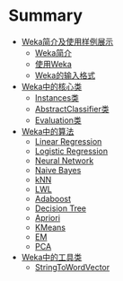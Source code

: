 # Summary

* [Weka简介及使用样例展示](chapter1/chapter1.md)
	* [Weka简介](chapter1/intro_weka.md)
	* [使用Weka](chapter1/use_weka.md)
	* [Weka的输入格式](chapter1/weka_input.md)
* [Weka中的核心类](chapter2.md)
	* [Instances类](chapter2/instances.md)
	* [AbstractClassifier类](chapter2/abstract_classifier.md)
	* [Evaluation类]()
* [Weka中的算法](chapter3.md)
	* [Linear Regression](chapter3/linear_regression.md)
	* [Logistic Regression](chapter3/logistic_regression.md)
	* [Neural Network]()
	* [Naive Bayes]()
	* [kNN]()
	* [LWL]()
	* [Adaboost]()
	* [Decision Tree]()
	* [Apriori]()
	* [KMeans]()
	* [EM]()
	* [PCA]()
* [Weka中的工具类](chapter4.md)
	* [StringToWordVector]()